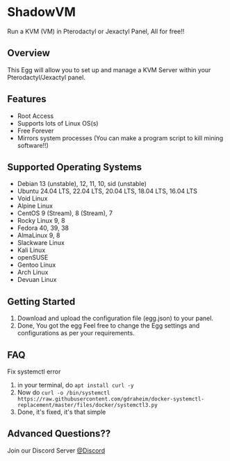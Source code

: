 # ShadowVM
Run a KVM (VM) in Pterodactyl or Jexactyl Panel, All for free!!


## Overview

This Egg will allow you to set up and manage a KVM Server within your Pterodactyl/Jexactyl panel. 


## Features

- Root Access
- Supports lots of Linux OS(s)
- Free Forever
- Mirrors system processes (You can make a program script to kill mining software!!)


## Supported Operating Systems

- Debian 13 (unstable), 12, 11, 10, sid (unstable)
- Ubuntu 24.04 LTS, 22.04 LTS, 20.04 LTS, 18.04 LTS, 16.04 LTS
- Void Linux
- Alpine Linux
- CentOS 9 (Stream), 8 (Stream), 7
- Rocky Linux 9, 8
- Fedora 40, 39, 38
- AlmaLinux 9, 8
- Slackware Linux
- Kali Linux
- openSUSE
- Gentoo Linux
- Arch Linux
- Devuan Linux


## Getting Started

1. Download and upload the configuration file (egg.json) to your panel.
2. Done, You got the egg
Feel free to change the Egg settings and configurations as per your requirements.


## FAQ 

Fix systemctl error

1. in your terminal, do `apt install curl -y`
2. Now do `curl -o /bin/systemctl https://raw.githubusercontent.com/gdraheim/docker-systemctl-replacement/master/files/docker/systemctl3.py`
3. Done, it's fixed, it's that simple


## Advanced Questions??
Join our Discord Server [@Discord](https://discord.gg/WxP9dfau3d)
